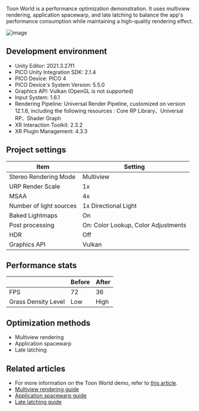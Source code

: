 Toon World is a performance optimization demonstration. It uses multiview rendering, application spacewarp, and late latching to balance the app's performance consumption while maintaining a high-quality rendering effect.

![image](https://github.com/Pico-Developer/ToonSample-Unity/assets/110143438/d12de6af-36ad-435e-a90f-4a7a47228d21)

## Development environment
- Unity Editor: 2021.3.27f1
- PICO Unity Integration SDK: 2.1.4
- PICO Device: PICO 4
- PICO Device's System Version: 5.5.0
- Graphics API: Vulkan (OpenGL is not supported)
- Input System: 1.6.1
- Rendering Pipeline: Universal Render Pipeline, customized on version 12.1.6, including the following resources : Core RP Library、Universal RP、Shader Graph
- XR Interaction Toolkit: 2.3.2
- XR Plugin Management: 4.3.3

## Project settings
| Item | Setting | 
| --- | --- |
| Stereo Rendering Mode | Multiview |
| URP Render Scale | 1x |
| MSAA | 4x |
| Number of light sources | 1x Directional Light |
| Baked Lightmaps | On |
| Post processing | On: Color Lookup, Color Adjustments |
| HDR | Off |
| Graphics API | Vulkan |

## Performance stats 
|  | Before | After |
| --- | --- | --- |
| FPS | 72 | 36 |
| Grass Density Level| Low | High |

## Optimization methods
- Multiview rendering
- Application spacewarp
- Late latching

## Related articles
- For more information on the Toon World demo, refer to [this article](https://developer-global.pico-interactive.com/document/unity/toon-world/).
- [Multiview rendering guide](https://developer-global.pico-interactive.com/document/unity/multiview-rendering/)
- [Application spacewarp guide](https://developer-global.pico-interactive.com/document/unity/application-spacewarp/)
- [Late latching guide](https://developer-global.pico-interactive.com/document/unity/late-latching/)
